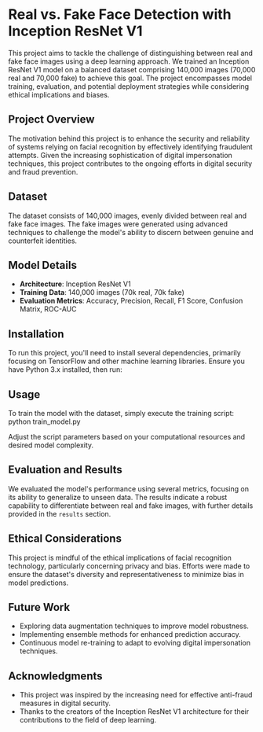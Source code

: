 # Real vs. Fake Face Detection with Inception ResNet V1

This project aims to tackle the challenge of distinguishing between real and fake face images using a deep learning approach. We trained an Inception ResNet V1 model on a balanced dataset comprising 140,000 images (70,000 real and 70,000 fake) to achieve this goal. The project encompasses model training, evaluation, and potential deployment strategies while considering ethical implications and biases.

## Project Overview

The motivation behind this project is to enhance the security and reliability of systems relying on facial recognition by effectively identifying fraudulent attempts. Given the increasing sophistication of digital impersonation techniques, this project contributes to the ongoing efforts in digital security and fraud prevention.

## Dataset

The dataset consists of 140,000 images, evenly divided between real and fake face images. The fake images were generated using advanced techniques to challenge the model's ability to discern between genuine and counterfeit identities.

## Model Details

- **Architecture**: Inception ResNet V1
- **Training Data**: 140,000 images (70k real, 70k fake)
- **Evaluation Metrics**: Accuracy, Precision, Recall, F1 Score, Confusion Matrix, ROC-AUC

## Installation

To run this project, you'll need to install several dependencies, primarily focusing on TensorFlow and other machine learning libraries. Ensure you have Python 3.x installed, then run:


## Usage

To train the model with the dataset, simply execute the training script:
python train_model.py


Adjust the script parameters based on your computational resources and desired model complexity.

## Evaluation and Results

We evaluated the model's performance using several metrics, focusing on its ability to generalize to unseen data. The results indicate a robust capability to differentiate between real and fake images, with further details provided in the `results` section.

## Ethical Considerations

This project is mindful of the ethical implications of facial recognition technology, particularly concerning privacy and bias. Efforts were made to ensure the dataset's diversity and representativeness to minimize bias in model predictions.

## Future Work

- Exploring data augmentation techniques to improve model robustness.
- Implementing ensemble methods for enhanced prediction accuracy.
- Continuous model re-training to adapt to evolving digital impersonation techniques.


## Acknowledgments

- This project was inspired by the increasing need for effective anti-fraud measures in digital security.
- Thanks to the creators of the Inception ResNet V1 architecture for their contributions to the field of deep learning.
